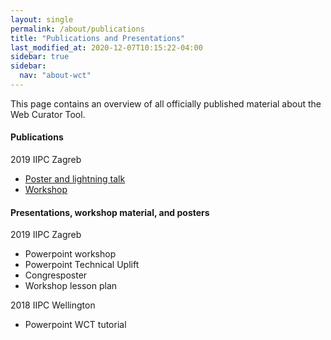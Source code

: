 ```yaml
---
layout: single
permalink: /about/publications
title: "Publications and Presentations"
last_modified_at: 2020-12-07T10:15:22-04:00
sidebar: true
sidebar:
  nav: "about-wct"
---
```


This page contains an overview of all officially published material about the Web Curator Tool.

#### Publications

2019 IIPC Zagreb
- [Poster and lightning talk](https://netpreserve.org/ga2019/programme/abstracts/#44)
- [Workshop](https://netpreserve.org/ga2019/programme/abstracts/#workshop-WCT)

#### Presentations, workshop material, and posters

2019 IIPC Zagreb
- Powerpoint workshop
- Powerpoint Technical Uplift 
- Congresposter
- Workshop lesson plan

2018 IIPC Wellington
- Powerpoint WCT tutorial
